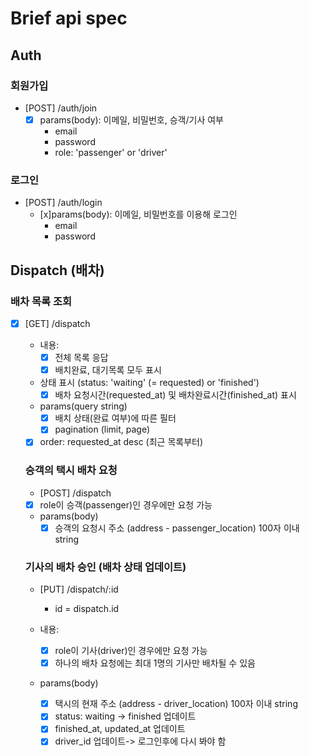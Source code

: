 # Brief api spec

## Auth

### 회원가입

* [POST] /auth/join
  - [x] params(body): 이메일, 비밀번호, 승객/기사 여부
    * email
    * password
    * role: 'passenger' or 'driver'

### 로그인

* [POST] /auth/login
  - [x]params(body): 이메일, 비밀번호를 이용해 로그인
    * email
    * password

## Dispatch (배차)

### 배차 목록 조회
- [x] [GET] /dispatch

  * 내용:
    - [x] 전체 목록 응답
    - [x] 배치완료, 대기목록 모두 표시
  * 상태 표시 (status: 'waiting' (= requested) or 'finished')
    - [x] 배차 요청시간(requested_at) 및 배차완료시간(finished_at) 표시
  * params(query string)
    - [x] 배치 상태(완료 여부)에 따른 필터
    - [x] pagination (limit, page)
  - [x] order: requested_at desc (최근 목록부터)

  ### 승객의 택시 배차 요청
  * [POST] /dispatch
  - [x] role이 승객(passenger)인 경우에만 요청 가능
  * params(body)
    - [x] 승객의 요청시 주소 (address - passenger_location) 100자 이내 string

  ### 기사의 배차 승인 (배차 상태 업데이트)
  * [PUT] /dispatch/:id
    
    * id = dispatch.id
  * 내용: 
    - [x] role이 기사(driver)인 경우에만 요청 가능
    - [x] 하나의 배차 요청에는 최대 1명의 기사만 배차될 수 있음
  * params(body)
    - [x] 택시의 현재 주소 (address - driver_location) 100자 이내 string
    - [x] status: waiting -> finished 업데이트
    - [x] finished_at, updated_at 업데이트
    - [x] driver_id 업데이트-> 로그인후에 다시 봐야 함
